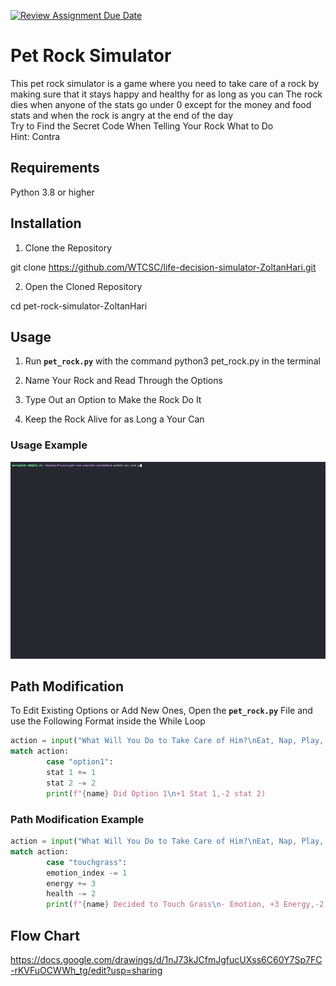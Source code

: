 [![Review Assignment Due Date](https://classroom.github.com/assets/deadline-readme-button-22041afd0340ce965d47ae6ef1cefeee28c7c493a6346c4f15d667ab976d596c.svg)](https://classroom.github.com/a/3zOHVIfr)
# Pet Rock Simulator 

This pet rock simulator is a game where you need to take care of a rock by making sure that it stays happy and healthy for as long as you can 
The rock dies when anyone of the stats go under 0 except for the money and food stats and when the rock is angry at the end of the day  
Try to Find the Secret Code When Telling Your Rock What to Do  
Hint: Contra

## Requirements
Python 3.8 or higher

## Installation

1. Clone the Repository

git clone https://github.com/WTCSC/life-decision-simulator-ZoltanHari.git

2. Open the Cloned Repository

cd pet-rock-simulator-ZoltanHari

## Usage 

1. Run **`pet_rock.py`** with the command python3 pet_rock.py in the terminal

2. Name Your Rock and Read Through the Options

3. Type Out an Option to Make the Rock Do It

4. Keep the Rock Alive for as Long a Your Can

### Usage Example

![](Rock.gif)

## Path Modification  

To Edit Existing Options or Add New Ones, Open the **`pet_rock.py`** File and use the Following Format inside the While Loop
```python
action = input("What Will You Do to Take Care of Him?\nEat, Nap, Play, Bath, Work, Shop, or Option 1\n").lower().strip()
match action:
        case "option1":
        stat 1 += 1
        stat 2 -= 2
        print(f"{name} Did Option 1\n+1 Stat 1,-2 stat 2)
```

### Path Modification Example
```python
action = input("What Will You Do to Take Care of Him?\nEat, Nap, Play, Bath, Work, Shop, or Touch Grass\n").lower().strip()
match action:
        case "touchgrass":
        emotion_index -= 1
        energy += 3
        health -= 2
        print(f"{name} Decided to Touch Grass\n- Emotion, +3 Energy,-2 Health)
```

## Flow Chart

https://docs.google.com/drawings/d/1nJ73kJCfmJgfucUXss6C60Y7Sp7FC-rKVFuOCWWh_tg/edit?usp=sharing